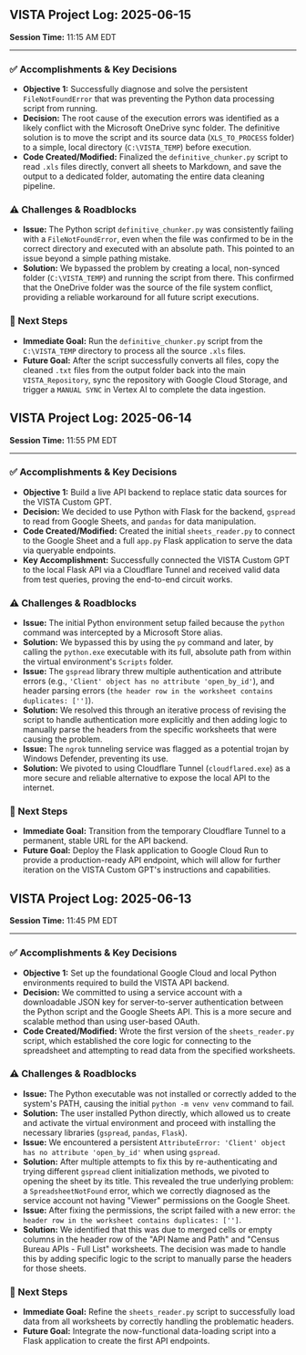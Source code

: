## VISTA Project Log: 2025-06-15

**Session Time:** 11:15 AM EDT

---

### ✅ Accomplishments & Key Decisions

* **Objective 1:** Successfully diagnose and solve the persistent `FileNotFoundError` that was preventing the Python data processing script from running.
* **Decision:** The root cause of the execution errors was identified as a likely conflict with the Microsoft OneDrive sync folder. The definitive solution is to move the script and its source data (`XLS_TO_PROCESS` folder) to a simple, local directory (`C:\VISTA_TEMP`) before execution.
* **Code Created/Modified:** Finalized the `definitive_chunker.py` script to read `.xls` files directly, convert all sheets to Markdown, and save the output to a dedicated folder, automating the entire data cleaning pipeline.

### ⚠️ Challenges & Roadblocks

* **Issue:** The Python script `definitive_chunker.py` was consistently failing with a `FileNotFoundError`, even when the file was confirmed to be in the correct directory and executed with an absolute path. This pointed to an issue beyond a simple pathing mistake.
* **Solution:** We bypassed the problem by creating a local, non-synced folder (`C:\VISTA_TEMP`) and running the script from there. This confirmed that the OneDrive folder was the source of the file system conflict, providing a reliable workaround for all future script executions.

### 🚀 Next Steps

* **Immediate Goal:** Run the `definitive_chunker.py` script from the `C:\VISTA_TEMP` directory to process all the source `.xls` files.
* **Future Goal:** After the script successfully converts all files, copy the cleaned `.txt` files from the output folder back into the main `VISTA_Repository`, sync the repository with Google Cloud Storage, and trigger a `MANUAL SYNC` in Vertex AI to complete the data ingestion.

## VISTA Project Log: 2025-06-14

**Session Time:** 11:55 PM EDT

---

### ✅ Accomplishments & Key Decisions

* **Objective 1:** Build a live API backend to replace static data sources for the VISTA Custom GPT.
* **Decision:** We decided to use Python with Flask for the backend, `gspread` to read from Google Sheets, and `pandas` for data manipulation.
* **Code Created/Modified:** Created the initial `sheets_reader.py` to connect to the Google Sheet and a full `app.py` Flask application to serve the data via queryable endpoints.
* **Key Accomplishment:** Successfully connected the VISTA Custom GPT to the local Flask API via a Cloudflare Tunnel and received valid data from test queries, proving the end-to-end circuit works.

### ⚠️ Challenges & Roadblocks

* **Issue:** The initial Python environment setup failed because the `python` command was intercepted by a Microsoft Store alias.
* **Solution:** We bypassed this by using the `py` command and later, by calling the `python.exe` executable with its full, absolute path from within the virtual environment's `Scripts` folder.
* **Issue:** The `gspread` library threw multiple authentication and attribute errors (e.g., `'Client' object has no attribute 'open_by_id'`), and header parsing errors (`the header row in the worksheet contains duplicates: ['']`).
* **Solution:** We resolved this through an iterative process of revising the script to handle authentication more explicitly and then adding logic to manually parse the headers from the specific worksheets that were causing the problem.
* **Issue:** The `ngrok` tunneling service was flagged as a potential trojan by Windows Defender, preventing its use.
* **Solution:** We pivoted to using Cloudflare Tunnel (`cloudflared.exe`) as a more secure and reliable alternative to expose the local API to the internet.

### 🚀 Next Steps

* **Immediate Goal:** Transition from the temporary Cloudflare Tunnel to a permanent, stable URL for the API backend.
* **Future Goal:** Deploy the Flask application to Google Cloud Run to provide a production-ready API endpoint, which will allow for further iteration on the VISTA Custom GPT's instructions and capabilities.

## VISTA Project Log: 2025-06-13

**Session Time:** 11:45 PM EDT

---

### ✅ Accomplishments & Key Decisions

* **Objective 1:** Set up the foundational Google Cloud and local Python environments required to build the VISTA API backend.
* **Decision:** We committed to using a service account with a downloadable JSON key for server-to-server authentication between the Python script and the Google Sheets API. This is a more secure and scalable method than using user-based OAuth.
* **Code Created/Modified:** Wrote the first version of the `sheets_reader.py` script, which established the core logic for connecting to the spreadsheet and attempting to read data from the specified worksheets.

### ⚠️ Challenges & Roadblocks

* **Issue:** The Python executable was not installed or correctly added to the system's PATH, causing the initial `python -m venv venv` command to fail.
* **Solution:** The user installed Python directly, which allowed us to create and activate the virtual environment and proceed with installing the necessary libraries (`gspread`, `pandas`, `Flask`).
* **Issue:** We encountered a persistent `AttributeError: 'Client' object has no attribute 'open_by_id'` when using `gspread`.
* **Solution:** After multiple attempts to fix this by re-authenticating and trying different `gspread` client initialization methods, we pivoted to opening the sheet by its title. This revealed the true underlying problem: a `SpreadsheetNotFound` error, which we correctly diagnosed as the service account not having "Viewer" permissions on the Google Sheet.
* **Issue:** After fixing the permissions, the script failed with a new error: `the header row in the worksheet contains duplicates: ['']`.
* **Solution:** We identified that this was due to merged cells or empty columns in the header row of the "API Name and Path" and "Census Bureau APIs - Full List" worksheets. The decision was made to handle this by adding specific logic to the script to manually parse the headers for those sheets.

### 🚀 Next Steps

* **Immediate Goal:** Refine the `sheets_reader.py` script to successfully load data from all worksheets by correctly handling the problematic headers.
* **Future Goal:** Integrate the now-functional data-loading script into a Flask application to create the first API endpoints.

